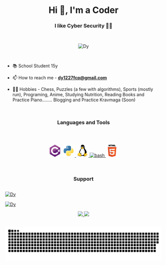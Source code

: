 <h1 align="center">Hi 👋, I'm a Coder</h1>
<h3 align="center">I like Cyber Security 🕵️‍♂️</h3>

</br>
<p align="center"> <img src="https://komarev.com/ghpvc/?username=Dy1337&label=Profile%20views&color=0e75b6&style=flat" alt="Dy" /> </p>
</br>

- 📚 School Student 15y 

- 📫 How to reach me - **dy1227fcp@gmail.com**

- 🧙‍♂️ Hobbies - Chess, Puzzles (a few with algorithms), Sports (mostly run), Programing, Anime, Studying Nutrition, Reading Books and Practice Piano........ Blogging and Practice Kravmaga (Soon)

</br>

<p align="left">

</p>

<h3 align="center">Languages and Tools</h3>
</div>
  
  ##
 
<div> 
</br>
<p <a href="https://www.w3schools.com/cs/" target="_blank" align="center"> <img src="https://raw.githubusercontent.com/devicons/devicon/master/icons/csharp/csharp-original.svg" alt="csharp" width="40" height="40"/> <a href="https://www.python.org" target="_blank"> <img src="https://raw.githubusercontent.com/devicons/devicon/master/icons/python/python-original.svg" alt="python" width="40" height="40"/> </a> <a href="https://www.linux.org/" target="_blank"> <img src="https://raw.githubusercontent.com/devicons/devicon/master/icons/linux/linux-original.svg" alt="linux" width="40" height="40"/> <a href="https://www.gnu.org/software/bash/" target="_blank"> <img src="https://www.vectorlogo.zone/logos/gnu_bash/gnu_bash-icon.svg" alt="bash" width="40" height="40"/> </a> <a href="https://www.w3.org/html/" target="_blank"> <img src="https://raw.githubusercontent.com/devicons/devicon/master/icons/html5/html5-original-wordmark.svg" alt="html5" width="40" height="40"/> </a> </br> </br> </br>

<h3 align="center">Support</h3>
</div>
  
  ##
 
<div> 
<p><a href="https://www.paypal.com/myaccount/transfer/homepage" align="center"> <img align="center" src="https://www.cigafun.com/image/cigafun-paypal.webp" height="50" width="210" alt="Dy" /></a>
<p><a href="https://www.buymeacoffee.com/Dy1337?new=1"> <img src="https://cdn.buymeacoffee.com/buttons/v2/default-yellow.png" height="50" width="210" alt="Dy" align="center" /></a></p>
<div align="center">
  <a href="https://github.com/rafaballerini">
  <img height="190em" src="https://github-readme-stats.vercel.app/api?username=rafaballerini&show_icons=true&theme=dracula&include_all_commits=true&count_private=true"/>
  <img height="197em" src="https://github-readme-stats.vercel.app/api/top-langs/?username=rafaballerini&layout=compact&langs_count=7&theme=dracula"/>
</div>

  
</div>
</div>
  
  ##
 
<div> 
  
  ![Snake animation](https://github.com/Dy1337/Dy1337/blob/main/snake.svg) 
  
</div>
